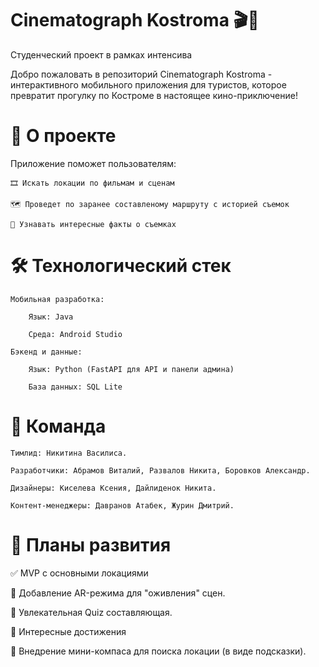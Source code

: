 # Cinematograph Kostroma 🎬🌆

Студенческий проект в рамках интенсива

Добро пожаловать в репозиторий Cinematograph Kostroma - интерактивного мобильного приложения для туристов, которое превратит прогулку по Костроме в настоящее кино-приключение!

# 🎥 О проекте

Приложение поможет пользователям:

    🎞️ Искать локации по фильмам и сценам

    🗺️ Проведет по заранее составленому маршруту с историей съемок

    📖 Узнавать интересные факты о съемках

# 🛠️ Технологический стек

    Мобильная разработка:
    
        Язык: Java
    
        Среда: Android Studio
    
    Бэкенд и данные:
    
        Язык: Python (FastAPI для API и панели админа)
    
        База данных: SQL Lite
    
# 👥 Команда

    Тимлид: Никитина Василиса.

    Разработчики: Абрамов Виталий, Развалов Никита, Боровков Александр.

    Дизайнеры: Киселева Ксения, Дайлиденок Никита.

    Контент-менеджеры: Давранов Атабек, Журин Дмитрий.

# 📌 Планы развития

✅ MVP с основными локациями

📌 Добавление AR-режима для "оживления" сцен.

📌 Увлекательная Quiz составляющая.

📌 Интересные достижения

📌 Внедрение мини-компаса для поиска локации (в виде подсказки).
